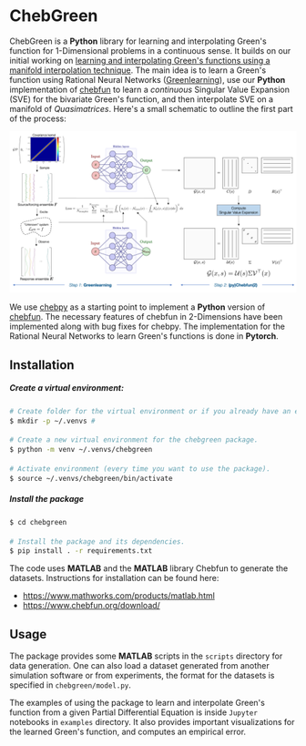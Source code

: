 # ChebGreen

ChebGreen is a **Python** library for learning and interpolating Green's function for 1-Dimensional problems in a continuous sense. It builds on our initial working on [learning and interpolating Green's functions using a manifold interpolation technique](https://www.sciencedirect.com/science/article/pii/S0045782523000944). The main idea is to learn a Green's function using Rational Neural Networks ([Greenlearning](https://greenlearning.readthedocs.io/en/latest/)), use our **Python** implementation of [chebfun](https://www.chebfun.org/) to learn a *continuous* Singular Value Expansion (SVE) for the bivariate Green's function, and then interpolate SVE on a manifold of *Quasimatrices*. Here's a small schematic to outline the first part of the process:

![Schematic for learning a Green's function](assets/schematic.png)

We use [chebpy](https://github.com/chebpy/chebpy) as a starting point to implement a **Python** version of [chebfun](https://www.chebfun.org/). The necessary features of chebfun in 2-Dimensions have been implemented along with bug fixes for chebpy. The implementation for the Rational Neural Networks to learn Green's functions is done in **Pytorch**.

## Installation

##### Create a virtual environment:
```bash
# Create folder for the virtual environment or if you already have an existing folder skip this step.
$ mkdir -p ~/.venvs # 

# Create a new virtual environment for the chebgreen package.
$ python -m venv ~/.venvs/chebgreen

# Activate environment (every time you want to use the package).
$ source ~/.venvs/chebgreen/bin/activate
```

##### Install the package

```bash
$ cd chebgreen

# Install the package and its dependencies.
$ pip install . -r requirements.txt
```

The code uses **MATLAB** and the **MATLAB** library Chebfun to generate the datasets. Instructions for installation can be found here:
- https://www.mathworks.com/products/matlab.html
- https://www.chebfun.org/download/

## Usage

The package provides some **MATLAB** scripts in the ``scripts`` directory for data generation. One can also load a dataset generated from another simulation software or from experiments, the format for the datasets is specified in ``chebgreen/model.py``.

The examples of using the package to learn and interpolate Green's function from a given Partial Differential Equation is inside ``Jupyter`` notebooks in ``examples`` directory. It also provides important visualizations for the learned Green's function, and computes an empirical error.